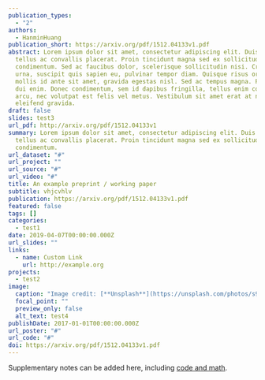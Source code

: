 ```yaml
---
publication_types:
  - "2"
authors:
  - HanminHuang
publication_short: https://arxiv.org/pdf/1512.04133v1.pdf
abstract: Lorem ipsum dolor sit amet, consectetur adipiscing elit. Duis posuere
  tellus ac convallis placerat. Proin tincidunt magna sed ex sollicitudin
  condimentum. Sed ac faucibus dolor, scelerisque sollicitudin nisi. Cras purus
  urna, suscipit quis sapien eu, pulvinar tempor diam. Quisque risus orci,
  mollis id ante sit amet, gravida egestas nisl. Sed ac tempus magna. Proin in
  dui enim. Donec condimentum, sem id dapibus fringilla, tellus enim condimentum
  arcu, nec volutpat est felis vel metus. Vestibulum sit amet erat at nulla
  eleifend gravida.
draft: false
slides: test3
url_pdf: http://arxiv.org/pdf/1512.04133v1
summary: Lorem ipsum dolor sit amet, consectetur adipiscing elit. Duis posuere
  tellus ac convallis placerat. Proin tincidunt magna sed ex sollicitudin
  condimentum.
url_dataset: "#"
url_project: ""
url_source: "#"
url_video: "#"
title: An example preprint / working paper
subtitle: vhjcvhlv
publication: https://arxiv.org/pdf/1512.04133v1.pdf
featured: false
tags: []
categories:
  - test1
date: 2019-04-07T00:00:00.000Z
url_slides: ""
links:
  - name: Custom Link
    url: http://example.org
projects:
  - test2
image:
  caption: "Image credit: [**Unsplash**](https://unsplash.com/photos/s9CC2SKySJM)"
  focal_point: ""
  preview_only: false
  alt_text: test4
publishDate: 2017-01-01T00:00:00.000Z
url_poster: "#"
url_code: "#"
doi: https://arxiv.org/pdf/1512.04133v1.pdf
---
```


Supplementary notes can be added here, including [code and math](https://sourcethemes.com/academic/docs/writing-markdown-latex/).
